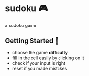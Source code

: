 # sudoku :video_game:
a sudoku game

## Getting Started :memo:
* choose the game **difficulty**
* fill in the cell easily by clicking on it
* check if your input is right
* reset if you made mistakes
